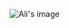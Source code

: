 ![Ali's image](https://avatars0.githubusercontent.com/u/41188786?s=400&u=39fcdcc3695acab2dbd7eebeec7095c614352d53&v=4)